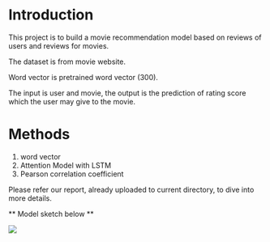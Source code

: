 # Introduction

This project is to build a movie recommendation model based on reviews of users and reviews for movies.

The dataset is from movie website.

Word vector is pretrained word vector (300).

The input is user and movie, the output is the prediction of rating score which the user may give to the movie.

# Methods

1. word vector
2. Attention Model with LSTM
3. Pearson correlation coefficient

Please refer our report, already uploaded to current directory, to dive into more details.

** Model sketch below **

![](https://drive.google.com/open?id=1WrfKhr2a084w2WLRVSRKtRAO74iR21Ai)
